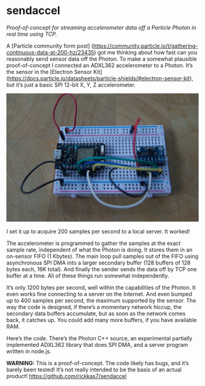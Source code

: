 # sendaccel
*Proof-of-concept for streaming accelerometer data off a Particle Photon in real time using TCP.*

A [Particle community form post] (https://community.particle.io/t/gathering-continuous-data-at-200-hz/23435) got me thinking  about how fast can you reasonably send sensor data off the Photon. To make a somewhat plausible proof-of-concept I connected an ADXL362 accelerometer to a Photon. It’s the sensor in the [Electron Sensor Kit] (https://docs.particle.io/datasheets/particle-shields/#electron-sensor-kit), but it’s just a basic SPI 12-bit X, Y, Z accelerometer.

![project photo](pic.jpg)

I set it up to acquire 200 samples per second to a local server. It worked!

The accelerometer is programmed to gather the samples at the exact sample rate, independent of what the Photon is doing. It stores them in an on-sensor FIFO (1 Kbytes). The main loop pull samples out of the FIFO using asynchronous SPI DMA into a larger secondary buffer (128 buffers of 128 bytes each, 16K total). And finally the sender sends the data off by TCP one buffer at a time. All of these things run somewhat independently.

It’s only 1200 bytes per second, well within the capabilities of the Photon. It even works fine connecting to a server on the Internet. And even bumped up to 400 samples per second, the maximum supported by the sensor. The way the code is designed, if there’s a momentary network hiccup, the secondary data buffers accumulate, but as soon as the network comes back, it catches up. You could add many more buffers, if you have available RAM.

Here’s the code. There’s the Photon C++ source, an experimental partially implemented ADXL362 library that does SPI DMA, and a server program written in node.js.

**WARNING:** This is a proof-of-concept. The code likely has bugs, and it’s barely been tested! It’s not really intended to be the basis of an actual product!
https://github.com/rickkas7/sendaccel
